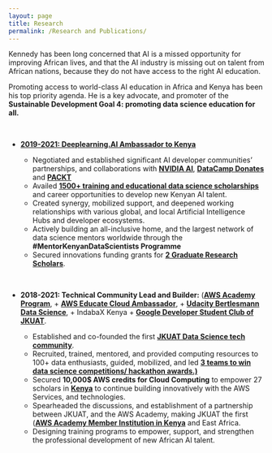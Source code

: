 ```yaml
---
layout: page
title: Research
permalink: /Research and Publications/
---
```


Kennedy has been long concerned that AI is a missed opportunity for improving African lives, and that the AI industry is missing out on talent from African nations, because they do not have access to the right AI education.

Promoting access to world-class AI education in Africa and Kenya has been his top priority agenda. He is a key advocate, and promoter of the **Sustainable Development Goal 4: promoting data science education for all.** 


<br/>

-   [**2019-2021: Deeplearning.AI Ambassador to Kenya**](https://www.deeplearning.ai/breaking-into-ai-juggling-work-projects-and-personal-life-with-kennedy-wangari/)

    -   Negotiated and established significant AI developer communities’ partnerships, and collaborations with [**NVIDIA AI**](https://developer.nvidia.com/emerging-chapters), [**DataCamp Donates**](https://www.linkedin.com/feed/update/urn:li:activity:6826017508902887424/) and [**PACKT**](https://www.linkedin.com/posts/packt-publishing_datascience-data-packtexpertnetwork-activity-6803619378156883968-oaY1)
    -   Availed [**1500+ training and educational data science scholarships**](https://www.linkedin.com/feed/update/urn:li:activity:6826017508902887424/) and career opportunities to develop new Kenyan AI talent.
    -   Created synergy, mobilized support, and deepened working relationships with various global, and local Artificial Intelligence Hubs and developer ecosystems.
    -   Actively building an all-inclusive home, and the largest network of data science mentors worldwide through the **#MentorKenyanDataScientists Programme**
    -   Secured innovations funding grants for [**2 Graduate Research Scholars**](https://aws.amazon.com/government-education/research-and-technical-computing/cloud-credit-for-research/). 

<br/>

-   **2018-2021: Technical Community Lead and Builder:** ([**AWS Academy Program**](https://aws.amazon.com/training/awsacademy/), + [**AWS Educate Cloud Ambassador**](https://aws.amazon.com/blogs/publicsector/aws-educate-announces-inaugural-student-ambassador-cohort/), + [**Udacity Bertlesmann Data Science**](https://mobile.twitter.com/kennedykwangari/status/1204121397024428033), + IndabaX Kenya + [**Google Developer Student Club of JKUAT**](https://twitter.com/dscjkuat/status/1204285957966630913).

    -   Established and co-founded the first [**JKUAT Data Science tech community**](https://twitter.com/dscjkuat/status/1204285957966630913).
    -   Recruited, trained, mentored, and provided computing resources to 100+ data enthusiasts, guided, mobilized, and led [**3 teams to win data science competitions/ hackathon awards.)**](http://discover.jkuat.ac.ke/jkuat-students-top-at-the-2019-oracle-student-hackathon/)
    -   Secured **10,000$ AWS credits for Cloud Computing** to empower 27 scholars in [**Kenya**](https://twitter.com/dscjkuat) to continue building innovatively with the AWS Services, and technologies. 
    -   Spearheaded the discussions, and establishment of a partnership between JKUAT, and the AWS Academy, making JKUAT the first ([**AWS Academy Member Institution in Kenya**](https://aws.amazon.com/training/awsacademy/) and East Africa.
    -   Designing training programs to empower, support, and strengthen the professional development of new African AI talent. 





